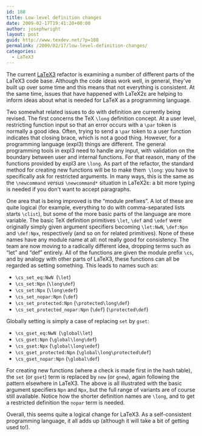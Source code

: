 ```yaml
---
id: 188
title: Low-level definition changes
date: 2009-02-17T19:41:20+00:00
author: josephwright
layout: post
guid: http://www.texdev.net/?p=188
permalink: /2009/02/17/low-level-definition-changes/
categories:
  - LaTeX3
---
```

The current <a title="LaTeX3 Homepage" href="http://www.latex-project.org/latex3.html">LaTeX3</a> refactor is examining a number of different parts of the LaTeX3 code base. Although the code ideas work well, in general, they've built up over some time and this means that not everything is consistent. At the same time, issues that have happened with LaTeX2ε are helping to inform ideas about what is needed for LaTeX as a programming language.

Two somewhat related issues to do with definition are currently being revised. The first concerns the TeX <code>\long</code> definition concept. At a user level, restricting function input so that an error occurs with a <code>\par</code> token is normally a good idea. Often, trying to send a <code>\par</code> token to a user function indicates that closing brace, which is not a good thing. However, for a programming language (expl3) things are different. The general programming tools in expl3 need to handle any input, with validation on the boundary between user and internal functions. For that reason, many of the functions provided by expl3 are <code>\long</code>. As part of the refactor, the standard method for creating new functions will be to make them<code> \long</code>: you have to specifically ask for restricted arguments. In many ways, this is the same as the <code>\newcommand</code> <em>versus</em> <code>\newcommand*</code> situation in LaTeX2ε: a bit more typing is needed if you don't want to accept paragraphs.

One area that is being improved is the “module prefixes”. A lot of these are quite logical (for example, everything to do with comma-separated lists starts <code>\clist</code>), but some of the more basic parts of the language are more variable. The basic TeX definition primitives <code>\let</code>, <code>\def</code> and <code>\edef</code> were originally simply given argument specifiers becoming <code>\let:NwN</code>, <code>\def:Npn</code> and <code>\def:Npx</code>, respectively (and so on for related primitives). None of these names have any module name at all: not really good for consistency. The team are now moving to a radically different idea, dropping terms such as “let” and “def” entirely. All of the functions are given the module prefix <code>\cs</code>, and by analogy with other parts of LaTeX3, these functions can all be regarded as setting something. This leads to names such as:
<ul>
 	<li><code>\cs_set_eq:NwN </code>(<code>\let</code>)</li>
 	<li><code>\cs_set:Npn</code> (<code>\long\def</code>)</li>
 	<li><code>\cs_set:Npx</code> (<code>\long\edef</code>)</li>
 	<li><code>\cs_set_nopar:Npn</code> (<code>\def</code>)</li>
 	<li><code>\cs_set_protected:Npn</code> (<code>\protected\long\def</code>)</li>
 	<li><code>\cs_set_protected_nopar:Npn</code> (<code>\def</code>) (<code>\protected\def</code>)</li>
</ul>
Globally setting is simply a case of replacing <code>set</code> by <code>gset</code>:
<ul>
 	<li><code>\cs_gset_eq:NwN </code>(<code>\global\let</code>)</li>
 	<li><code>\cs_gset:Npn</code> (<code>\global</code><code>\long\def</code>)</li>
 	<li><code>\cs_gset:Npx</code> (<code>\global</code><code>\long\edef</code>)</li>
 	<li><code>\cs_gset_protected:Npn</code> (<code>\global\long\protected</code><code>\def</code>)</li>
 	<li><code>\cs_gset_nopar:Npn</code> (<code>\global</code><code>\def</code>)</li>
</ul>
For creating new functions (where a check is made first in the hash table), the <code>set</code> (or <code>gset</code>) term is replaced by <code>new</code> (or <code>gnew</code>), again following the pattern elsewhere in LaTeX3. The above is all illustrated with the basic argument specifiers <code>Npn</code> and <code>Npx</code>, but the full range of variants are of course still available. Notice how the shorter definition names are <code>\long</code>, and to get a restricted definition the <code>nopar</code> term is needed.

Overall, this seems quite a logical change for LaTeX3. As a self-consistent programming language, it all adds up (although it will take a bit of getting used to!).
